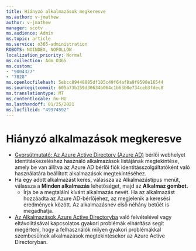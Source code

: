 ```yaml
---
title: Hiányzó alkalmazások megkeresve
ms.author: v-jmathew
author: v-jmathew
manager: scotv
ms.audience: Admin
ms.topic: article
ms.service: o365-administration
ROBOTS: NOINDEX, NOFOLLOW
localization_priority: Normal
ms.collection: Adm_O365
ms.custom:
- "9004327"
- "7828"
ms.openlocfilehash: 5ebcc89448885df105c49f64af8a9f9598e16544
ms.sourcegitcommit: 605a73b159d30634b064c1b63b0e734ceb3fdec8
ms.translationtype: MT
ms.contentlocale: hu-HU
ms.lasthandoff: 01/25/2021
ms.locfileid: "49974592"
---
```

# <a name="find-missing-applications"></a>Hiányzó alkalmazások megkeresve

- [Gyorsútmutató: Az Azure Active Directory (Azure AD)](https://docs.microsoft.com/azure/active-directory/manage-apps/view-applications-portal) bérlői webhelyet identitáskezeléshez használó alkalmazások listájának megtekintése, amely be van állítva az Azure AD bérlői fiók identitásszolgáltatóként való használatára beállított alkalmazások megtekintéséhez.
- Ha egy adott alkalmazást keres,  válassza az Alkalmazástípus menüt, válassza a **Minden alkalmazás** lehetőséget, majd az **Alkalmaz gombot.**
  - Írja be a megtalálni kívánt alkalmazás nevét. Ha az alkalmazást hozzáadta az Azure AD-bérlőjéhez, az megjelenik a keresési eredmények között. Az alkalmazásnév első néhány betűét is megadhatja.
- [Az Alkalmazások Azure Active Directoryba](https://docs.microsoft.com/azure/active-directory/manage-apps/troubleshoot-adding-apps) való felvételével vagy eltávolításával kapcsolatos gyakori problémák elhárítása segít megérteni, hogy a felhasználók milyen gyakori problémákkal szembesülnek alkalmazások megtekintésekor az Azure Active Directoryban.
